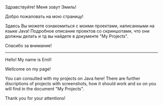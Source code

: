 Здравствуйте! Меня зовут Эмиль!

Добро пожаловать на мою страницу!

Здаесь Вы можете ознакомиться с моими проектами, написанными на языке Java!
Подробное описание проектов со скриншотами, что они должны делать и тд вы найдете в документе "My Projects".

Спасибо за внимание!

-------------------------------------------------------------------------------------------------------------------

Hello! My name is Emil!

Wellcome on my page!

You can consulted with my projects on Java here!
There are further discriptions of projects with screenshots, how it should work and so on you will find in the document "My Projects".

Thank you for your attentions!

<!---
em10k/em10k is a ✨ special ✨ repository because its `README.md` (this file) appears on your GitHub profile.
You can click the Preview link to take a look at your changes.
--->
